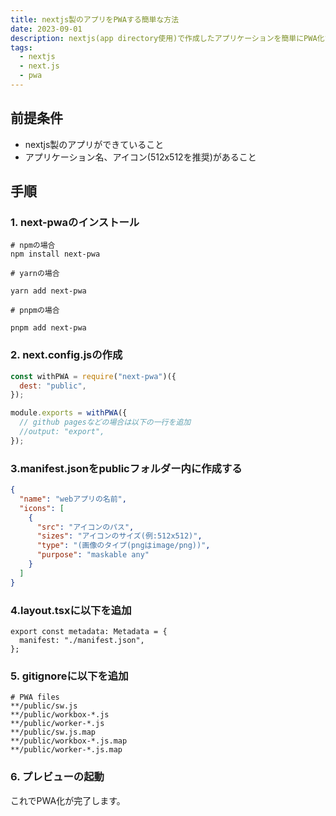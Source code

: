 ```yaml
---
title: nextjs製のアプリをPWAする簡単な方法
date: 2023-09-01
description: nextjs(app directory使用)で作成したアプリケーションを簡単にPWA化する方法
tags:
  - nextjs
  - next.js
  - pwa
---
```


## 前提条件

- nextjs製のアプリができていること
- アプリケーション名、アイコン(512x512を推奨)があること

## 手順

### 1. next-pwaのインストール

```shell
# npmの場合
npm install next-pwa

# yarnの場合

yarn add next-pwa

# pnpmの場合

pnpm add next-pwa

```

### 2. next.config.jsの作成

```js
const withPWA = require("next-pwa")({
  dest: "public",
});

module.exports = withPWA({
  // github pagesなどの場合は以下の一行を追加
  //output: "export",
});
```

### 3.manifest.jsonをpublicフォルダー内に作成する

```json
{
  "name": "webアプリの名前",
  "icons": [
    {
      "src": "アイコンのパス",
      "sizes": "アイコンのサイズ(例:512x512)",
      "type": "(画像のタイプ(pngはimage/png))",
      "purpose": "maskable any"
    }
  ]
}
```

### 4.layout.tsxに以下を追加

```tsx
export const metadata: Metadata = {
  manifest: "./manifest.json",
};
```

### 5. gitignoreに以下を追加

```gitignore
# PWA files
**/public/sw.js
**/public/workbox-*.js
**/public/worker-*.js
**/public/sw.js.map
**/public/workbox-*.js.map
**/public/worker-*.js.map
```

### 6. プレビューの起動

これでPWA化が完了します。
